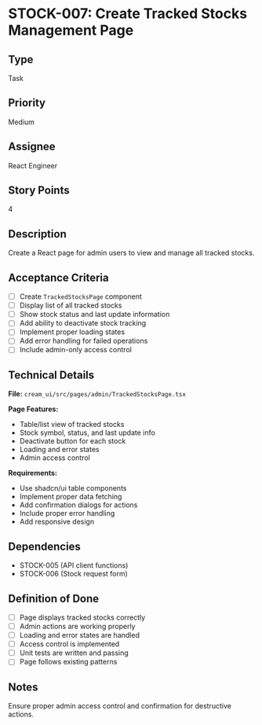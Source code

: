 # STOCK-007: Create Tracked Stocks Management Page

## Type
Task

## Priority
Medium

## Assignee
React Engineer

## Story Points
4

## Description
Create a React page for admin users to view and manage all tracked stocks.

## Acceptance Criteria
- [ ] Create `TrackedStocksPage` component
- [ ] Display list of all tracked stocks
- [ ] Show stock status and last update information
- [ ] Add ability to deactivate stock tracking
- [ ] Implement proper loading states
- [ ] Add error handling for failed operations
- [ ] Include admin-only access control

## Technical Details
**File:** `cream_ui/src/pages/admin/TrackedStocksPage.tsx`

**Page Features:**
- Table/list view of tracked stocks
- Stock symbol, status, and last update info
- Deactivate button for each stock
- Loading and error states
- Admin access control

**Requirements:**
- Use shadcn/ui table components
- Implement proper data fetching
- Add confirmation dialogs for actions
- Include proper error handling
- Add responsive design

## Dependencies
- STOCK-005 (API client functions)
- STOCK-006 (Stock request form)

## Definition of Done
- [ ] Page displays tracked stocks correctly
- [ ] Admin actions are working properly
- [ ] Loading and error states are handled
- [ ] Access control is implemented
- [ ] Unit tests are written and passing
- [ ] Page follows existing patterns

## Notes
Ensure proper admin access control and confirmation for destructive actions.
